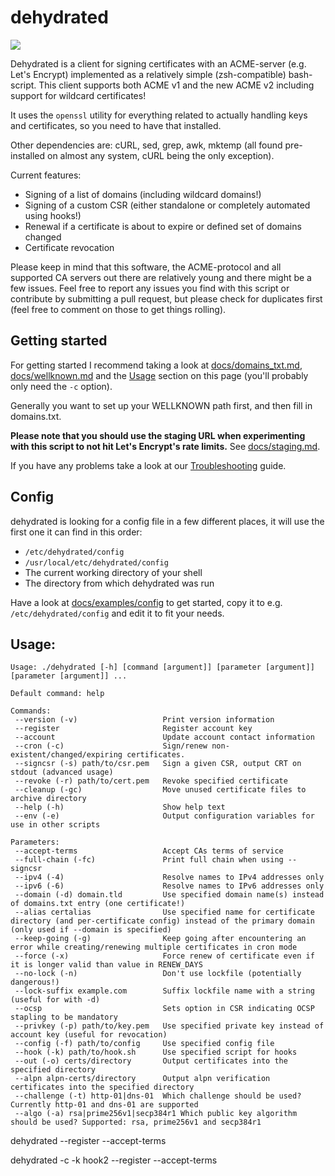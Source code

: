 # dehydrated 

![](docs/logo.jpg)

Dehydrated is a client for signing certificates with an ACME-server (e.g. Let's Encrypt) implemented as a relatively simple (zsh-compatible) bash-script.
This client supports both ACME v1 and the new ACME v2 including support for wildcard certificates!

It uses the `openssl` utility for everything related to actually handling keys and certificates, so you need to have that installed.

Other dependencies are: cURL, sed, grep, awk, mktemp (all found pre-installed on almost any system, cURL being the only exception).

Current features:
- Signing of a list of domains (including wildcard domains!)
- Signing of a custom CSR (either standalone or completely automated using hooks!)
- Renewal if a certificate is about to expire or defined set of domains changed
- Certificate revocation

Please keep in mind that this software, the ACME-protocol and all supported CA servers out there are relatively young and there might be a few issues. Feel free to report any issues you find with this script or contribute by submitting a pull request,
but please check for duplicates first (feel free to comment on those to get things rolling).

## Getting started

For getting started I recommend taking a look at [docs/domains_txt.md](docs/domains_txt.md), [docs/wellknown.md](docs/wellknown.md) and the [Usage](#usage) section on this page (you'll probably only need the `-c` option).

Generally you want to set up your WELLKNOWN path first, and then fill in domains.txt.

**Please note that you should use the staging URL when experimenting with this script to not hit Let's Encrypt's rate limits.** See [docs/staging.md](docs/staging.md).

If you have any problems take a look at our [Troubleshooting](docs/troubleshooting.md) guide.

## Config

dehydrated is looking for a config file in a few different places, it will use the first one it can find in this order:

- `/etc/dehydrated/config`
- `/usr/local/etc/dehydrated/config`
- The current working directory of your shell
- The directory from which dehydrated was run

Have a look at [docs/examples/config](docs/examples/config) to get started, copy it to e.g. `/etc/dehydrated/config`
and edit it to fit your needs.

## Usage:

```text
Usage: ./dehydrated [-h] [command [argument]] [parameter [argument]] [parameter [argument]] ...

Default command: help

Commands:
 --version (-v)                   Print version information
 --register                       Register account key
 --account                        Update account contact information
 --cron (-c)                      Sign/renew non-existent/changed/expiring certificates.
 --signcsr (-s) path/to/csr.pem   Sign a given CSR, output CRT on stdout (advanced usage)
 --revoke (-r) path/to/cert.pem   Revoke specified certificate
 --cleanup (-gc)                  Move unused certificate files to archive directory
 --help (-h)                      Show help text
 --env (-e)                       Output configuration variables for use in other scripts

Parameters:
 --accept-terms                   Accept CAs terms of service
 --full-chain (-fc)               Print full chain when using --signcsr
 --ipv4 (-4)                      Resolve names to IPv4 addresses only
 --ipv6 (-6)                      Resolve names to IPv6 addresses only
 --domain (-d) domain.tld         Use specified domain name(s) instead of domains.txt entry (one certificate!)
 --alias certalias                Use specified name for certificate directory (and per-certificate config) instead of the primary domain (only used if --domain is specified)
 --keep-going (-g)                Keep going after encountering an error while creating/renewing multiple certificates in cron mode
 --force (-x)                     Force renew of certificate even if it is longer valid than value in RENEW_DAYS
 --no-lock (-n)                   Don't use lockfile (potentially dangerous!)
 --lock-suffix example.com        Suffix lockfile name with a string (useful for with -d)
 --ocsp                           Sets option in CSR indicating OCSP stapling to be mandatory
 --privkey (-p) path/to/key.pem   Use specified private key instead of account key (useful for revocation)
 --config (-f) path/to/config     Use specified config file
 --hook (-k) path/to/hook.sh      Use specified script for hooks
 --out (-o) certs/directory       Output certificates into the specified directory
 --alpn alpn-certs/directory      Output alpn verification certificates into the specified directory
 --challenge (-t) http-01|dns-01  Which challenge should be used? Currently http-01 and dns-01 are supported
 --algo (-a) rsa|prime256v1|secp384r1 Which public key algorithm should be used? Supported: rsa, prime256v1 and secp384r1
```


dehydrated --register --accept-terms

dehydrated  -c -k hook2 --register --accept-terms
